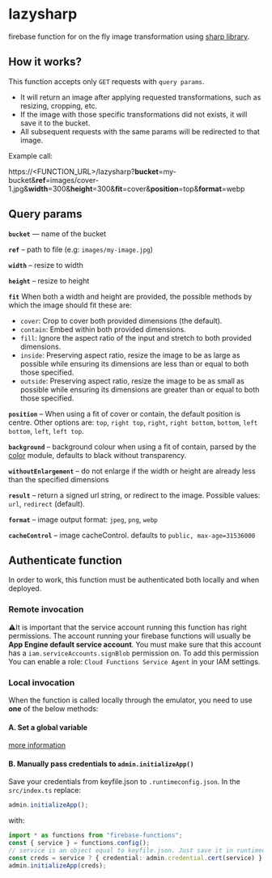# lazysharp

firebase function for on the fly image transformation using [sharp library](https://www.npmjs.com/package/sharp).

## How it works?

This function accepts only `GET` requests with `query params`.

-   It will return an image after applying requested transformations, such as resizing, cropping, etc.
-   If the image with those specific transformations did not exists, it will save it to the bucket.
-   All subsequent requests with the same params will be redirected to that image.

Example call:

https://<FUNCTION_URL>/lazysharp?**bucket**=my-bucket&**ref**=images/cover-1.jpg&**width**=300&**height**=300&**fit**=cover&**position**=top&**format**=webp

## Query params

**`bucket`** — name of the bucket

**`ref`** – path to file (e.g: `images/my-image.jpg`)

**`width`** – resize to width

**`height`** – resize to height

**`fit`**
When both a width and height are provided, the possible methods by which the image should fit these are:

-   `cover`: Crop to cover both provided dimensions (the default).
-   `contain`: Embed within both provided dimensions.
-   `fill`: Ignore the aspect ratio of the input and stretch to both provided dimensions.
-   `inside`: Preserving aspect ratio, resize the image to be as large as possible while ensuring its dimensions are less than or equal to both those specified.
-   `outside`: Preserving aspect ratio, resize the image to be as small as possible while ensuring its dimensions are greater than or equal to both those specified.

**`position`** – When using a fit of cover or contain, the default position is centre. Other options are:
`top`, `right top`, `right`, `right bottom`, `bottom`, `left bottom`, `left`, `left top`.

**`background`**
– background colour when using a fit of contain, parsed by the [color](https://www.npmjs.org/package/color) module, defaults to black without transparency.

**`withoutEnlargement`**
– do not enlarge if the width or height are already less than the specified dimensions

**`result`**
– return a signed url string, or redirect to the image. Possible values: `url`, `redirect` (default).

**`format`**
– image output format: `jpeg`, `png`, `webp`

**`cacheControl`**
– image cacheControl. defaults to `public, max-age=31536000`

## Authenticate function

In order to work, this function must be authenticated both locally and when deployed.

### Remote invocation

⚠️It is important that the service account running this function has right permissions.
The account running your firebase functions will usually be **App Engine default service account**.
You must make sure that this account has a `iam.serviceAccounts.signBlob` permission on.
To add this permission You can enable a role: `Cloud Functions Service Agent` in your IAM settings.

### Local invocation

When the function is called locally through the emulator, you need to use **one** of the below methods:

#### A. Set a global variable

[more information](https://cloud.google.com/docs/authentication/getting-started#auth-cloud-implicit-nodejs)

#### B. Manually pass credentials to `admin.initializeApp()`

Save your credentials from keyfile.json to `.runtimeconfig.json`. In the `src/index.ts` replace:

```typescript
admin.initializeApp();
```

with:

```typescript
import * as functions from "firebase-functions";
const { service } = functions.config();
// service is an object equal to keyfile.json. Just save it in runtimeconfig.json
const creds = service ? { credential: admin.credential.cert(service) } : {};
admin.initializeApp(creds);
```
